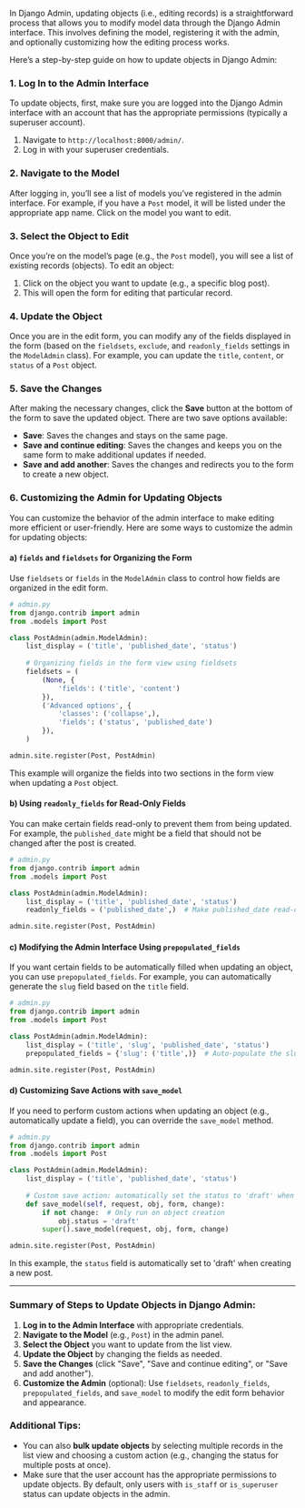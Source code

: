 In Django Admin, updating objects (i.e., editing records) is a straightforward process that allows you to modify model data through the Django Admin interface. This involves defining the model, registering it with the admin, and optionally customizing how the editing process works.

Here’s a step-by-step guide on how to update objects in Django Admin:

### 1. **Log In to the Admin Interface**
To update objects, first, make sure you are logged into the Django Admin interface with an account that has the appropriate permissions (typically a superuser account).

1. Navigate to `http://localhost:8000/admin/`.
2. Log in with your superuser credentials.

### 2. **Navigate to the Model**
After logging in, you’ll see a list of models you’ve registered in the admin interface. For example, if you have a `Post` model, it will be listed under the appropriate app name. Click on the model you want to edit.

### 3. **Select the Object to Edit**
Once you’re on the model’s page (e.g., the `Post` model), you will see a list of existing records (objects). To edit an object:

1. Click on the object you want to update (e.g., a specific blog post).
2. This will open the form for editing that particular record.

### 4. **Update the Object**
Once you are in the edit form, you can modify any of the fields displayed in the form (based on the `fieldsets`, `exclude`, and `readonly_fields` settings in the `ModelAdmin` class). For example, you can update the `title`, `content`, or `status` of a `Post` object.

### 5. **Save the Changes**
After making the necessary changes, click the **Save** button at the bottom of the form to save the updated object. There are two save options available:
- **Save**: Saves the changes and stays on the same page.
- **Save and continue editing**: Saves the changes and keeps you on the same form to make additional updates if needed.
- **Save and add another**: Saves the changes and redirects you to the form to create a new object.

### 6. **Customizing the Admin for Updating Objects**
You can customize the behavior of the admin interface to make editing more efficient or user-friendly. Here are some ways to customize the admin for updating objects:

#### a) **`fields` and `fieldsets` for Organizing the Form**
Use `fieldsets` or `fields` in the `ModelAdmin` class to control how fields are organized in the edit form.

```python
# admin.py
from django.contrib import admin
from .models import Post

class PostAdmin(admin.ModelAdmin):
    list_display = ('title', 'published_date', 'status')
    
    # Organizing fields in the form view using fieldsets
    fieldsets = (
        (None, {
            'fields': ('title', 'content')
        }),
        ('Advanced options', {
            'classes': ('collapse',),
            'fields': ('status', 'published_date')
        }),
    )

admin.site.register(Post, PostAdmin)
```

This example will organize the fields into two sections in the form view when updating a `Post` object.

#### b) **Using `readonly_fields` for Read-Only Fields**
You can make certain fields read-only to prevent them from being updated. For example, the `published_date` might be a field that should not be changed after the post is created.

```python
# admin.py
from django.contrib import admin
from .models import Post

class PostAdmin(admin.ModelAdmin):
    list_display = ('title', 'published_date', 'status')
    readonly_fields = ('published_date',)  # Make published_date read-only

admin.site.register(Post, PostAdmin)
```

#### c) **Modifying the Admin Interface Using `prepopulated_fields`**
If you want certain fields to be automatically filled when updating an object, you can use `prepopulated_fields`. For example, you can automatically generate the `slug` field based on the `title` field.

```python
# admin.py
from django.contrib import admin
from .models import Post

class PostAdmin(admin.ModelAdmin):
    list_display = ('title', 'slug', 'published_date', 'status')
    prepopulated_fields = {'slug': ('title',)}  # Auto-populate the slug field based on title

admin.site.register(Post, PostAdmin)
```

#### d) **Customizing Save Actions with `save_model`**
If you need to perform custom actions when updating an object (e.g., automatically update a field), you can override the `save_model` method.

```python
# admin.py
from django.contrib import admin
from .models import Post

class PostAdmin(admin.ModelAdmin):
    list_display = ('title', 'published_date', 'status')
    
    # Custom save action: automatically set the status to 'draft' when saving
    def save_model(self, request, obj, form, change):
        if not change:  # Only run on object creation
            obj.status = 'draft'
        super().save_model(request, obj, form, change)

admin.site.register(Post, PostAdmin)
```

In this example, the `status` field is automatically set to 'draft' when creating a new post.

---

### Summary of Steps to Update Objects in Django Admin:
1. **Log in to the Admin Interface** with appropriate credentials.
2. **Navigate to the Model** (e.g., `Post`) in the admin panel.
3. **Select the Object** you want to update from the list view.
4. **Update the Object** by changing the fields as needed.
5. **Save the Changes** (click "Save", "Save and continue editing", or "Save and add another").
6. **Customize the Admin** (optional): Use `fieldsets`, `readonly_fields`, `prepopulated_fields`, and `save_model` to modify the edit form behavior and appearance.

### Additional Tips:
- You can also **bulk update objects** by selecting multiple records in the list view and choosing a custom action (e.g., changing the status for multiple posts at once).
- Make sure that the user account has the appropriate permissions to update objects. By default, only users with `is_staff` or `is_superuser` status can update objects in the admin.
